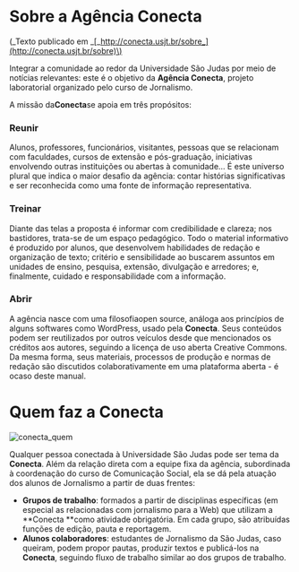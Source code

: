 # Sobre a Agência Conecta

\(_Texto publicado em _[_http://conecta.usjt.br/sobre_](http://conecta.usjt.br/sobre)\)

Integrar a comunidade ao redor da Universidade São Judas por meio de notícias relevantes: este é o objetivo da **Agência Conecta**, projeto laboratorial organizado pelo curso de Jornalismo.

A missão da**Conecta**se apoia em três propósitos:

### Reunir

Alunos, professores, funcionários, visitantes, pessoas que se relacionam com faculdades, cursos de extensão e pós-graduação, iniciativas envolvendo outras instituições ou abertas à comunidade… É este universo plural que indica o maior desafio da agência: contar histórias significativas e ser reconhecida como uma fonte de informação representativa.

### Treinar

Diante das telas a proposta é informar com credibilidade e clareza; nos bastidores, trata-se de um espaço pedagógico. Todo o material informativo é produzido por alunos, que desenvolvem habilidades de redação e organização de texto; critério e sensibilidade ao buscarem assuntos em unidades de ensino, pesquisa, extensão, divulgação e arredores; e, finalmente, cuidado e responsabilidade com a informação.

### Abrir

A agência nasce com uma filosofiaopen source, análoga aos princípios de alguns softwares como WordPress, usado pela **Conecta**. Seus conteúdos podem ser reutilizados por outros veículos desde que mencionados os créditos aos autores, seguindo a licença de uso aberta Creative Commons. Da mesma forma, seus materiais, processos de produção e normas de redação são discutidos colaborativamente em uma plataforma aberta - é ocaso deste manual.

# Quem faz a Conecta

![](http://conecta.usjt.br/wp-content/uploads/2017/05/conecta_quem.jpg "conecta\_quem")

Qualquer pessoa conectada à Universidade São Judas pode ser tema da **Conecta**. Além da relação direta com a equipe fixa da agência, subordinada à coordenação do curso de Comunicação Social, ela se dá pela atuação dos alunos de Jornalismo a partir de duas frentes:

* **Grupos de trabalho**: formados a partir de disciplinas específicas \(em especial as relacionadas com jornalismo para a Web\) que utilizam a **Conecta **como atividade obrigatória. Em cada grupo, são atribuídas funções de edição, pauta e reportagem.
* **Alunos colaboradores**: estudantes de Jornalismo da São Judas, caso queiram, podem propor pautas, produzir textos e publicá-los na **Conecta**, seguindo fluxo de trabalho similar ao dos grupos de trabalho.



